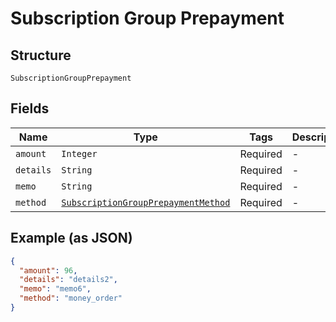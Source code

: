 
# Subscription Group Prepayment

## Structure

`SubscriptionGroupPrepayment`

## Fields

| Name | Type | Tags | Description |
|  --- | --- | --- | --- |
| `amount` | `Integer` | Required | - |
| `details` | `String` | Required | - |
| `memo` | `String` | Required | - |
| `method` | [`SubscriptionGroupPrepaymentMethod`](../../doc/models/subscription-group-prepayment-method.md) | Required | - |

## Example (as JSON)

```json
{
  "amount": 96,
  "details": "details2",
  "memo": "memo6",
  "method": "money_order"
}
```

